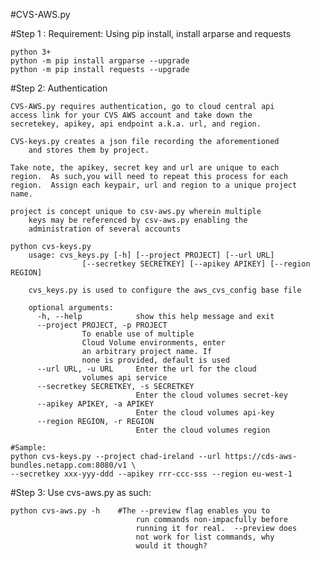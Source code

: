 #CVS-AWS.py

#Step 1 : Requirement: Using pip install, install arparse and requests

	python 3+
	python -m pip install argparse --upgrade
	python -m pip install requests --upgrade


#Step 2: Authentication

	CVS-AWS.py requires authentication, go to cloud central api 
	access link for your CVS AWS account and take down the 
	secretekey, apikey, api endpoint a.k.a. url, and region. 
		
	CVS-keys.py creates a json file recording the aforementioned
        and stores them by project.
	
	Take note, the apikey, secret key and url are unique to each
	region.  As such,you will need to repeat this process for each 
	region.  Assign each keypair, url and region to a unique project
	name.

	project is concept unique to csv-aws.py wherein multiple
        keys may be referenced by csv-aws.py enabling the
        administration of several accounts

	python cvs-keys.py
		usage: cvs_keys.py [-h] [--project PROJECT] [--url URL]
       	            [--secretkey SECRETKEY] [--apikey APIKEY] [--region REGION]
		
		cvs_keys.py is used to configure the aws_cvs_config base file
	
		optional arguments:
		  -h, --help            show this help message and exit
		  --project PROJECT, -p PROJECT
		  			To enable use of multiple
					Cloud Volume environments, enter
					an arbitrary project name. If
					none is provided, default is used
		  --url URL, -u URL     Enter the url for the cloud
		  			volumes api service
		  --secretkey SECRETKEY, -s SECRETKEY
		                        Enter the cloud volumes secret-key
		  --apikey APIKEY, -a APIKEY
		                        Enter the cloud volumes api-key
		  --region REGION, -r REGION
	       		                Enter the cloud volumes region
	
	#Sample:  
	python cvs-keys.py --project chad-ireland --url https://cds-aws-bundles.netapp.com:8080/v1 \
	--secretkey xxx-yyy-ddd --apikey rrr-ccc-sss --region eu-west-1
	                                 
#Step 3: Use cvs-aws.py as such:

	python cvs-aws.py -h	#The --preview flag enables you to
                                run commands non-impacfully before
                                running it for real.  --preview does
                                not work for list commands, why
                                would it though?

